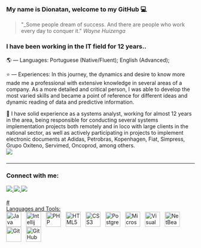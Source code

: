 ### My name is Dionatan, welcome to my GitHub 💻

> "_Some people dream of success. And there are people who work every day to conquer it."  _Wayne Huizenga_

### I have been working in the IT field for 12 years..

🌎 — Languages: Portuguese (Native/Fluent); English (Advanced); 

⭐ — Experiences: In this journey, the dynamics and desire to know more made me a professional with extensive knowledge in several areas of a company. As a more detailed and critical person, I was able to develop the most varied skills and became a point of reference for different ideas and dynamic reading of data and predictive information.

🚀 I have solid experience as a systems analyst, working for almost 12 years in the area, being responsible for conducting several systems implementation projects both remotely and in loco with large clients in the national sector, as well as actively participating in projects to implement electronic documents at Adidas, Petrobras, Kopenhagen, Fiat, Simpress, Grupo Oxiteno, Servimed, Oncoprod, among others.<br>
![](https://komarev.com/ghpvc/?username=dionatan07&color=grey&style=for-the-badge)
###
----------------------------
### Connect with me:

<div>
	<a href="https://www.instagram.com/dionatanandrade07/" target="_blank">
		<img src="https://img.shields.io/badge/-Instagram-%23E4405F?style=for-the-badge&logo=instagram&logoColor=white" target="_blank"/>
		<a href="mailto:dionatan.lages@gmail.com">
			<img src="https://img.shields.io/badge/-Gmail-%23333?style=for-the-badge&logo=gmail&logoColor=white" target="_blank"/>
			<a href="https://www.linkedin.com/in/dionatandeandrade/" target="_blank">
				<img src="https://img.shields.io/badge/-LinkedIn-%230077B5?style=for-the-badge&logo=linkedin&logoColor=white" target="_blank"/>
			</div>
			<br>
			#
				<br>
				Languages and Tools:
				<div>
						<img align="left" alt="Java" width="40px" height="40px" src="https://brandlogos.net/wp-content/uploads/2021/11/java-logo.png" style="padding-right:10px;" title="Java"/>
						<img align="left" alt="Intellij" width="40px" height="40px" src="https://upload.wikimedia.org/wikipedia/commons/thumb/9/9c/IntelliJ_IDEA_Icon.svg/1200px-IntelliJ_IDEA_Icon.svg.png" style="padding-right:10px;" title="Intellij"/>
						<img align="left" alt="PHP" width="40px" height="40px" src="https://upload.wikimedia.org/wikipedia/commons/thumb/2/27/PHP-logo.svg/711px-PHP-logo.svg.png" style="padding-right:10px;" title="PHP"/>
						<img align="left" alt="HTML5" width="40px" height="40px" src="https://cdn.jsdelivr.net/gh/devicons/devicon/icons/html5/html5-original.svg" style="padding-right:10px;" title="HTML5"/>
						<img align="left" alt="CSS3" width="40px" height="40px" src="https://cdn.jsdelivr.net/gh/devicons/devicon/icons/css3/css3-original.svg" style="padding-right:10px;" title="CSS3"/>
						<img align="left" alt="PostgreSQL" width="40px" height="40px" src="https://upload.wikimedia.org/wikipedia/commons/thumb/2/29/Postgresql_elephant.svg/1985px-Postgresql_elephant.svg.png" style="padding-right:10px;" title="PostgreSQL"/>
						<img align="left" alt="Microsoft SQL Server" width="40px" height="40px" src="https://www.svgrepo.com/show/303229/microsoft-sql-server-logo.svg" style="padding-right:10px;" title="Microsoft SQL Server"/>
						<img align="left" alt="Visual Studio Code" width="40px" height="40px" src="https://cdn.jsdelivr.net/gh/devicons/devicon/icons/vscode/vscode-original.svg" style="padding-right:10px;" title="VSCode"/>
						<img align="left" alt="NetBeans" width="40px" height="40px" src="https://upload.wikimedia.org/wikipedia/commons/thumb/9/98/Apache_NetBeans_Logo.svg/1200px-Apache_NetBeans_Logo.svg.png" style="padding-right:10px;" title="NetBeans"/>
						<img align="left" alt="Git" width="40px" height="40px" src="https://cdn.jsdelivr.net/gh/devicons/devicon/icons/git/git-original.svg" style="padding-right:10px;" title="Git"/>
						<img align="left" alt="GitHub" width="40px" height="40px" src="https://user-images.githubusercontent.com/3369400/139447912-e0f43f33-6d9f-45f8-be46-2df5bbc91289.png#gh-dark-mode-only" style="padding-right:10px;" title="Github"/>
					</div>
				<br/>
				
				
